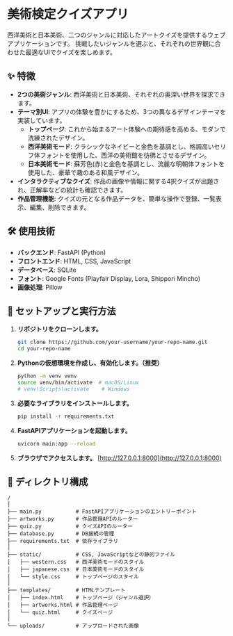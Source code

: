 # 美術検定クイズアプリ

西洋美術と日本美術、二つのジャンルに対応したアートクイズを提供するウェブアプリケーションです。
挑戦したいジャンルを選ぶと、それぞれの世界観に合わせた最適なUIでクイズを楽しめます。

## ✨ 特徴

- **2つの美術ジャンル**: 西洋美術と日本美術、それぞれの奥深い世界を探求できます。
- **テーマ別UI**: アプリの体験を豊かにするため、3つの異なるデザインテーマを実装しています。
    - **トップページ**: これから始まるアート体験への期待感を高める、モダンで洗練されたデザイン。
    - **西洋美術モード**: クラシックなネイビーと金色を基調とし、格調高いセリフ体フォントを使用した、西洋の美術館を彷彿とさせるデザイン。
    - **日本美術モード**: 蘇芳色(赤)と金色を基調とし、流麗な明朝体フォントを使用した、豪華で趣のある和風デザイン。
- **インタラクティブなクイズ**: 作品の画像や情報に関する4択クイズが出題され、正解率などの統計も確認できます。
- **作品管理機能**: クイズの元となる作品データを、簡単な操作で登録、一覧表示、編集、削除できます。

## 🛠️ 使用技術

- **バックエンド**: FastAPI (Python)
- **フロントエンド**: HTML, CSS, JavaScript
- **データベース**: SQLite
- **フォント**: Google Fonts (Playfair Display, Lora, Shippori Mincho)
- **画像処理**: Pillow

## 🚀 セットアップと実行方法

1.  **リポジトリをクローンします。**
    ```bash
    git clone https://github.com/your-username/your-repo-name.git
    cd your-repo-name
    ```

2.  **Pythonの仮想環境を作成し、有効化します。（推奨）**
    ```bash
    python -m venv venv
    source venv/bin/activate  # macOS/Linux
    # venv\Scripts\activate    # Windows
    ```

3.  **必要なライブラリをインストールします。**
    ```bash
    pip install -r requirements.txt
    ```

4.  **FastAPIアプリケーションを起動します。**
    ```bash
    uvicorn main:app --reload
    ```

5.  **ブラウザでアクセスします。**
    [http://127.0.0.1:8000](http://127.0.0.1:8000)

## 📂 ディレクトリ構成

```
/
│
├── main.py           # FastAPIアプリケーションのエントリーポイント
├── artworks.py       # 作品管理APIのルーター
├── quiz.py           # クイズAPIのルーター
├── database.py       # DB接続の管理
├── requirements.txt  # 依存ライブラリ
│
├── static/           # CSS, JavaScriptなどの静的ファイル
│   ├── western.css   # 西洋美術モードのスタイル
│   ├── japanese.css  # 日本美術モードのスタイル
│   └── style.css     # トップページのスタイル
│
├── templates/        # HTMLテンプレート
│   ├── index.html    # トップページ（ジャンル選択）
│   ├── artworks.html # 作品管理ページ
│   └── quiz.html     # クイズページ
│
└── uploads/          # アップロードされた画像
```